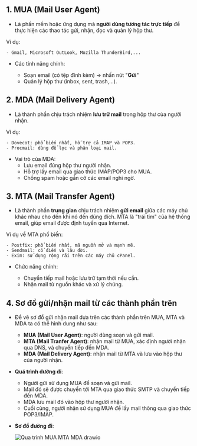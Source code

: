 **1. MUA (Mail User Agent)**
-
- Là phần mềm hoặc ứng dụng mà **người dùng tương tác trực tiếp** để thực hiện các thao tác gửi, nhận, đọc và quản lý hộp thư.

 Ví dụ: 
 
    - Gmail, Microsoft OutLook, Mozilla ThunderBird,...
  
- Các tính năng chính:

    - Soạn email (có tệp đính kèm) -> nhấn nút "**Gửi**"
    - Quản lý hộp thư (inbox, sent, trash,...).
 

**2. MDA (Mail Delivery Agent)**
-
- Là thành phần chịu trách nhiệm **lưu trữ mail** trong hộp thư của người nhận.

Ví dụ: 

    - Dovecot: phổ biến nhất, hỗ trợ cả IMAP và POP3.
    - Procmail: dùng để lọc và phân loại mail.

- Vai trò của MDA:
    - Lưu email đúng hộp thư người nhận.
    - Hỗ trợ lấy email qua giao thức IMAP/POP3 cho MUA.
    - Chống spam hoặc gắn cờ các email nghi ngờ.


**3. MTA (Mail Transfer Agent)**
-
- Là thành phần **trung gian** chịu trách nhiệm **gửi email** giữa các máy chủ khác nhau cho đến khi nó đến đúng đích. MTA là "trái tim" của hệ thống email, giúp email được định tuyến qua Internet.

Ví dụ về MTA phổ biến:

    - Postfix: phổ biến nhất, mã nguồn mở và mạnh mẽ.
    - Sendmail: cổ điển và lâu đời.
    - Exim: sử dụng rộng rãi trên các máy chủ cPanel.
    
- Chức năng chính: 

    - Chuyển tiếp mail hoặc lưu trữ tạm thời nếu cần.
    - Nhận mail từ nguồn khác và xử lý chúng.
    
**4. Sơ đồ gửi/nhận mail từ các thành phần trên**
-
- Để vẽ sơ đồ gửi nhận mail dựa trên các thành phần trên MUA, MTA và MDA ta có thể hình dung như sau:

    - **MUA (Mail User Agent)**: người dùng soạn và gửi mail.
    - **MTA (Mail Tranfer Agent)**: nhận mail từ MUA, xác định người nhận qua DNS, và chuyển tiếp đến MDA.
    - **MDA (Mail Delivery Agent)**: nhận mail từ MTA và lưu vào hộp thư của người nhận.
    
 - **Quá trình đường đi**:
 
    - Người gửi sử dụng MUA để soạn và gửi mail.
    - Mail đó sẽ được chuyển tới MTA qua giao thức SMTP và chuyển tiếp đến MDA.
    - MDA lưu mail đó vào hộp thư người nhận.
    - Cuối cùng, người nhận sử dụng MUA để lấy mail thông qua giao thức POP3/IMAP.
    
 - **Sơ đồ đường đi**:

   ![Qua trinh MUA MTA MDA drawio](https://github.com/user-attachments/assets/fd548253-f25a-4fb6-9b86-b9b61147f51c)

 
 
 

